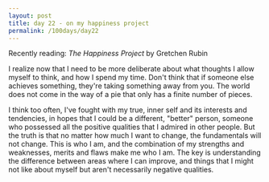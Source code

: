 ```yaml
---
layout: post
title: day 22 - on my happiness project
permalink: /100days/day22
---
```


Recently reading: *The Happiness Project* by Gretchen Rubin

I realize now that I need to be more deliberate about what thoughts I allow myself to think, and how I spend my time. Don't think that if someone else achieves something, they're taking something away from you. The world does not come in the way of a pie that only has a finite number of pieces.

I think too often, I've fought with my true, inner self and its interests and tendencies, in hopes that I could be a different, "better" person, someone who possessed all the positive qualities that I admired in other people. But the truth is that no matter how much I want to change, the fundamentals will not change. This is who I am, and the combination of my strengths and weaknesses, merits and flaws make me who I am. The key is understanding the difference between areas where I can improve, and things that I might not like about myself but aren't necessarily negative qualities. 
